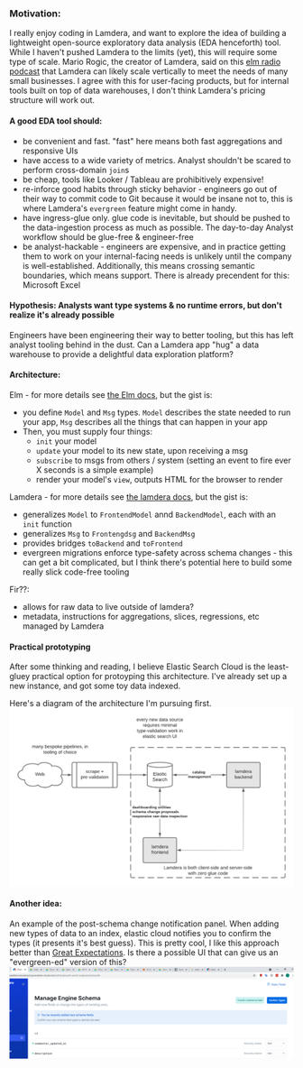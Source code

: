 ### Motivation:
I really enjoy coding in Lamdera, and want to explore the idea of building a lightweight open-source exploratory data analysis (EDA henceforth) tool. While I haven't pushed Lamdera to the limits (yet), this will require some type of scale. Mario Rogic, the creator of Lamdera, said on this [elm radio podcast](https://open.spotify.com/episode/2NxIl7N5ZlD0oZlCxQXSOF?si=65BpZZq2Sc6yKAXsZSECzA&dl_branch=1) that Lamdera can likely scale vertically to meet the needs of many small businesses. I agree with this for user-facing products, but for internal tools built on top of data warehouses, I don't think Lamdera's pricing structure will work out.


#### A good EDA tool should:
 * be convenient and fast. "fast" here means both fast aggregations and responsive UIs
 * have access to a wide variety of metrics. Analyst shouldn't be scared to perform cross-domain `join`s
 * be cheap, tools like Looker / Tableau are prohibitively expensive!
 * re-inforce good habits through sticky behavior - engineers go out of their way to commit code to Git because it would be insane not to, this is where Lamdera's `evergreen` feature might come in handy.
 * have ingress-glue only. glue code is inevitable, but should be pushed to the data-ingestion process as much as possible. The day-to-day Analyst workflow should be glue-free & engineer-free
 * be analyst-hackable - engineers are expensive, and in practice getting them to work on your internal-facing needs is unlikely until the company is well-established. Additionally, this means crossing semantic boundaries, which means support. There is already precendent for this: Microsoft Excel


#### Hypothesis: Analysts want type systems & no runtime errors, but don't realize it's already possible
Engineers have been engineering their way to better tooling, but this has left analyst tooling behind in the dust. Can a Lamdera app "hug" a data warehouse to provide a delightful data exploration platform?

#### Architecture:
Elm  - for more details see [the Elm docs](https://guide.elm-lang.org/architecture/), but the gist is:
 * you define `Model` and `Msg` types. `Model` describes the state needed to run your app, `Msg` describes all the things that can happen in your app
 * Then, you must supply four things:
    * `init` your model
    * `update` your model to its new state, upon receiving a msg
    * `subscribe` to msgs from others / system (setting an event to fire ever X seconds is a simple example)
    * render your model's `view`, outputs HTML for the browser to render

Lamdera - for more details see [the lamdera docs](https://dashboard.lamdera.app/docs), but the gist is:
 * generalizes `Model` to `FrontendModel` annd `BackendModel`, each with an `init` function
 * generalizes `Msg` to `Frontengdsg` and `BackendMsg`
 * provides bridges `toBackend` and `toFrontend`
 * evergreen migrations enforce type-safety across schema changes - this can get a bit complicated, but I think there's potential here to build some really slick code-free tooling


Fir??:
 * allows for raw data to live outside of lamdera?
 * metadata, instructions for aggregations, slices, regressions, etc managed by Lamdera


#### Practical prototyping
After some thinking and reading, I believe Elastic Search Cloud is the least-gluey practical option for protoyping this architecture. I've already set up a new instance, and got some toy data indexed.

Here's a diagram of the architecture I'm pursuing first.
![schema fields](./assets/fig2.png)


#### Another idea:
An example of the post-schema change notification panel. When adding new types of data to an index, elastic cloud notifies you to confirm the types (it presents it's best guess). This is pretty cool, I like this approach better than [Great Expectations](https://greatexpectations.io/). Is there a possible UI that can give us an "evergreen-ed" version of this?
![schema fields](./assets/fig1.png)
